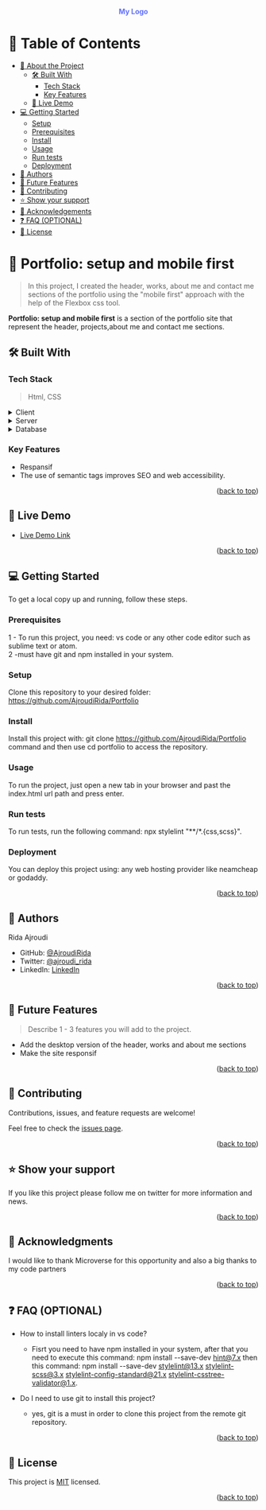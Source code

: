 <a name="readme-top"></a>

<!--
HOW TO USE:
This is an example of how you may give instructions on setting up your project locally.

Modify this file to match your project and remove sections that don't apply.

REQUIRED SECTIONS:
- Table of Contents
- About the Project
  - Built With
  - Live Demo
- Getting Started
- Authors
- Future Features
- Contributing
- Show your support
- Acknowledgements
- License

OPTIONAL SECTIONS:
- FAQ

After you're finished please remove all the comments and instructions!
-->

<div align="center">
  <!-- You are encouraged to replace this logo with your own! Otherwise you can also remove it. -->
  <span style="color: #6070FF; width: 76px; height: 20px; font-weight: 700">My Logo</span>
  <br/>

  

</div>

<!-- TABLE OF CONTENTS -->

# 📗 Table of Contents

- [📖 About the Project](#about-project)
  - [🛠 Built With](#built-with)
    - [Tech Stack](#tech-stack)
    - [Key Features](#key-features)
  - [🚀 Live Demo](#live-demo)
- [💻 Getting Started](#getting-started)
  - [Setup](#setup)
  - [Prerequisites](#prerequisites)
  - [Install](#install)
  - [Usage](#usage)
  - [Run tests](#run-tests)
  - [Deployment](#deployment)
- [👥 Authors](#authors)
- [🔭 Future Features](#future-features)
- [🤝 Contributing](#contributing)
- [⭐️ Show your support](#support)
- [🙏 Acknowledgements](#acknowledgements)
- [❓ FAQ (OPTIONAL)](#faq)
- [📝 License](#license)

<!-- PROJECT DESCRIPTION -->

# 📖 Portfolio: setup and mobile first <a name="about-project"></a>

> In this project, I created the header, works, about me and contact me sections of the portfolio using the "mobile first" approach with the help of the Flexbox css tool.

<strong>Portfolio: setup and mobile first</strong> is a section of the portfolio site that represent the header, projects,about me and contact me sections.

## 🛠 Built With <a name="built-with"></a>

### Tech Stack <a name="tech-stack"></a>

> Html, CSS

<details>
  <summary>Client</summary>
  <ul>
    <li><a href="https://reactjs.org/">Browser</a></li>
  </ul>
</details>

<details>
  <summary>Server</summary>
  <ul>
    <li><a href="https://expressjs.com/">Server</a></li>
  </ul>
</details>

<details>
<summary>Database</summary>
  <ul>
    <li><a href="https://www.postgresql.org/">No database used</a></li>
  </ul>
</details>

<!-- Features -->

### Key Features <a name="key-features"></a>



- Respansif
- The use of semantic tags improves SEO and web accessibility. 

<p align="right">(<a href="#readme-top">back to top</a>)</p>

<!-- LIVE DEMO -->

## 🚀 Live Demo <a name="live-demo"></a>



- [Live Demo Link](https://github.com/AjroudiRida/Portfolio)

<p align="right">(<a href="#readme-top">back to top</a>)</p>

<!-- GETTING STARTED -->

## 💻 Getting Started <a name="getting-started"></a>


To get a local copy up and running, follow these steps.

### Prerequisites

1 - To run this project, you need: vs code or any other code editor such as sublime text or atom.
<br/>
2 -must have git and npm installed in your system.

<!--
Example command:

```sh
 gem install rails
```
 -->

### Setup

Clone this repository to your desired folder: https://github.com/AjroudiRida/Portfolio

<!--
Example commands:

```sh
  cd my-folder
  git clone git@github.com:myaccount/my-project.git
```
--->

### Install

Install this project with: git clone https://github.com/AjroudiRida/Portfolio command and then use cd portfolio to access the repository.

<!--
Example command:

```sh
  cd my-project
  gem install
```
--->

### Usage

To run the project, just open a new tab in your browser and past the index.html url path and press enter.

<!--
Example command:

```sh
  rails server
```
--->

### Run tests

To run tests, run the following command:  npx stylelint "**/*.{css,scss}".

<!--
Example command:

```sh
  bin/rails test test/models/article_test.rb
```
--->

### Deployment

You can deploy this project using: any web hosting provider like neamcheap or godaddy.

<!--
Example:

```sh

```
 -->

<p align="right">(<a href="#readme-top">back to top</a>)</p>

<!-- AUTHORS -->

## 👥 Authors <a name="authors"></a>


Rida Ajroudi

- GitHub: [@AjroudiRida](https://github.com/AjroudiRida)
- Twitter: [@ajroudi_rida](https://twitter.com/ajroudi_rida)
- LinkedIn: [LinkedIn](https://www.linkedin.com/in/rida-ajroudi/)


<p align="right">(<a href="#readme-top">back to top</a>)</p>

<!-- FUTURE FEATURES -->

## 🔭 Future Features <a name="future-features"></a>

> Describe 1 - 3 features you will add to the project.

- Add the desktop version of the header, works and about me sections
- Make the site responsif

<p align="right">(<a href="#readme-top">back to top</a>)</p>

<!-- CONTRIBUTING -->

## 🤝 Contributing <a name="contributing"></a>

Contributions, issues, and feature requests are welcome!

Feel free to check the [issues page](../../issues/).

<p align="right">(<a href="#readme-top">back to top</a>)</p>

<!-- SUPPORT -->

## ⭐️ Show your support <a name="support"></a>


If you like this project please follow me on twitter for more information and news.

<p align="right">(<a href="#readme-top">back to top</a>)</p>

<!-- ACKNOWLEDGEMENTS -->

## 🙏 Acknowledgments <a name="acknowledgements"></a>


I would like to thank Microverse for this opportunity and also a big thanks to my code partners

<p align="right">(<a href="#readme-top">back to top</a>)</p>

<!-- FAQ (optional) -->

## ❓ FAQ (OPTIONAL) <a name="faq"></a>


- How to install linters localy in vs code?

  - Fisrt you need to have npm installed in your system, after that you need to execute this command: npm install --save-dev hint@7.x then this command: npm install --save-dev stylelint@13.x stylelint-scss@3.x stylelint-config-standard@21.x stylelint-csstree-validator@1.x.

- Do I need to use git to install this project?

  - yes, git is a must in order to clone this project from the remote git repository.

<p align="right">(<a href="#readme-top">back to top</a>)</p>

<!-- LICENSE -->

## 📝 License <a name="license"></a>

This project is [MIT](./LICENSE) licensed.


<p align="right">(<a href="#readme-top">back to top</a>)</p>